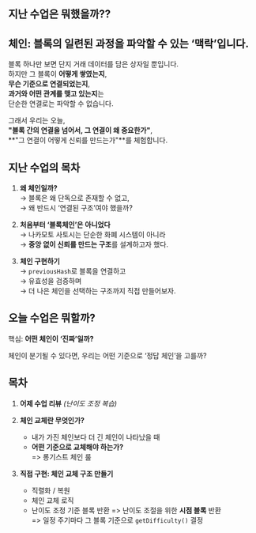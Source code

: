 ## 지난 수업은 뭐했을까??

## 체인: **블록의 일련된 과정을 파악할 수 있는 ‘맥락’입니다.**

블록 하나만 보면 단지 거래 데이터를 담은 상자일 뿐입니다.  
하지만 그 블록이 **어떻게 쌓였는지**,  
**무슨 기준으로 연결되었는지**,  
**과거와 어떤 관계를 맺고 있는지**는  
단순한 연결로는 파악할 수 없습니다.

그래서 우리는 오늘,  
**"블록 간의 연결을 넘어서, 그 연결이 왜 중요한가"**,  
**"그 연결이 어떻게 신뢰를 만드는가"**를 체험합니다.

## 지난 수업의 목차

1. **왜 체인일까?**  
   → 블록은 왜 단독으로 존재할 수 없고,  
   → 왜 반드시 ‘연결된 구조’여야 했을까?

2. **처음부터 ‘블록체인’은 아니었다**  
   → 나카모토 사토시는 단순한 화폐 시스템이 아니라  
   → **중앙 없이 신뢰를 만드는 구조**를 설계하고자 했다.

3. **체인 구현하기**  
   → `previousHash`로 블록을 연결하고  
   → 유효성을 검증하며  
   → 더 나은 체인을 선택하는 구조까지 직접 만들어보자.

## 오늘 수업은 뭐할까?

핵심: **어떤 체인이 ‘진짜’일까?**

체인이 분기될 수 있다면,
우리는 어떤 기준으로 ‘정답 체인’을 고를까?

## 목차

1. **어제 수업 리뷰** _(난이도 조정 복습)_
2. **체인 교체란 무엇인가?**

   - 내가 가진 체인보다 더 긴 체인이 나타났을 때
   - **어떤 기준으로 교체해야 하는가?**  
     => 롱기스트 체인 룰

3. **직접 구현: 체인 교체 구조 만들기**
   - 직렬화 / 복원
   - 체인 교체 로직
   - 난이도 조정 기준 블록 반환
     => 난이도 조절을 위한 **시점 블록** 반환  
     => 일정 주기마다 그 블록 기준으로 `getDifficulty()` 결정
